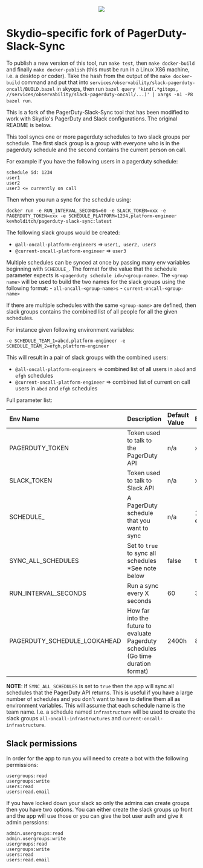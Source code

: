 <p align="center">
  <img src="./synclogo.png">
</p>


# Skydio-specific fork of PagerDuty-Slack-Sync

To publish a new version of this tool, run `make test`, then `make docker-build` and finally `make docker-publish` (this must be run in a Linux X86 machine, i.e. a desktop or coder).
Take the hash from the output of the `make docker-build` command and put that into `services/observability/slack-pagerduty-oncall/BUILD.bazel` in skyops, then run `bazel query 'kind(.*gitops, //services/observability/slack-pagerduty-oncall/...)' | xargs -n1 -P8 bazel run`.

This is a fork of the PagerDuty-Slack-Sync tool that has been modified to work with Skydio's PagerDuty and Slack configurations.
The original README is below.


This tool syncs one or more pagerduty schedules to two slack groups per schedule.  The first slack group is a group with everyone who is in the pagerduty schedule and the second contains the current person on call.

For example if you have the following users in a pagerduty schedule:

```
schedule id: 1234
user1
user2
user3 <= currently on call
```

Then when you run a sync for the schedule using:

```
docker run -e RUN_INTERVAL_SECONDS=60 -e SLACK_TOKEN=xxx -e PAGERDUTY_TOKEN=xxx -e SCHEDULE_PLATFORM=1234,platform-engineer kevholditch/pagerduty-slack-sync:latest
```

The following slack groups would be created:

- `@all-oncall-platform-engineers` => `user1, user2, user3`
- `@current-oncall-platform-engineer` => `user3`

Multiple schedules can be synced at once by passing many env variables beginning with `SCHEDULE_`.  The format for the value that the schedule parameter expects is `<pagerduty schedule id>/<group-name>`.  The `<group name>` will be used to build the two names for the slack groups using the following format:
    - `all-oncall-<group-name>s`
    - `current-oncall-<group-name>`

If there are multiple schedules with the same `<group-name>` are defined, then slack groups contains the combined list of all people for all the given schedules.

For instance given following environment variables:
```
-e SCHEDULE_TEAM_1=abcd,platform-engineer -e SCHEDULE_TEAM_2=efgh,platform-engineer
```

This will result in a pair of slack groups with the combined users:
- `@all-oncall-platform-engineers` => combined list of all users in `abcd` and `efgh` schedules
- `@current-oncall-platform-engineer` => combined list of current on call users in `abcd` and `efgh` schedules


Full parameter list:

| Env Name                     | Description                                                                       | Default Value  | Example                 |
|:-----------------------------|:----------------------------------------------------------------------------------|:---------------|:------------------------|
| PAGERDUTY_TOKEN              | Token used to talk to the PagerDuty API                                           | n/a            | xxxxx                   |
| SLACK_TOKEN                  | Token used to talk to Slack API                                                   | n/a            | xoxp-xxxxxx             |
| SCHEDULE_<NAME>              | A PagerDuty schedule that you want to sync                                        | n/a            | 1234,platform-engineer  |
| SYNC_ALL_SCHEDULES           | Set to `true` to sync all schedules *See note below                               | false          | true                    |
| RUN_INTERVAL_SECONDS         | Run a sync every X seconds                                                        | 60             | 300                     |
| PAGERDUTY_SCHEDULE_LOOKAHEAD | How far into the future to evaluate Pagerduty schedules (Go time duration format) | 2400h          | 8760h                   |


**NOTE**: If `SYNC_ALL_SCHEDULES` is set to `true` then the app will sync all schedules that the PagerDuty API returns.  This is useful if you have a large number of schedules and you don't want to have to define them all as environment variables. This will assume that each schedule name is the team name. I.e. a schedule named `infrastructure` will be used to create the slack groups `all-oncall-infrastructures` and `current-oncall-infrastructure`.

## Slack permissions

In order for the app to run you will need to create a bot with the following permissions:
```
usergroups:read
usergroups:write
users:read
users:read.email
```

If you have locked down your slack so only the admins can create groups then you have two options.  You can either create the slack groups up front and the app will use those or you can give the bot user auth and give it admin perssions:
```
admin.usergroups:read
admin.usergroups:write
usergroups:read
usergroups:write
users:read
users:read.email
```
